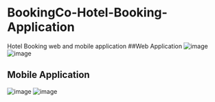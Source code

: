 # BookingCo-Hotel-Booking-Application
Hotel Booking web and mobile application
##Web Application
![image](https://github.com/vinayakvthayil/BookingCo-Hotel-Booking-Application/assets/92569718/d03a3ca0-c15f-40ec-b317-c8e72f69e868)
![image](https://github.com/vinayakvthayil/BookingCo-Hotel-Booking-Application/assets/92569718/2ab148a0-51ed-40c8-b0df-fbd655e43d69)
## Mobile Application
![image](https://github.com/vinayakvthayil/BookingCo-Hotel-Booking-Application/assets/92569718/00cd5d9b-b904-41e2-a109-979c088c3f7a)  ![image](https://github.com/vinayakvthayil/BookingCo-Hotel-Booking-Application/assets/92569718/d7380cb1-d9a4-40e9-8504-5b54e0c09148)



